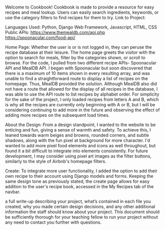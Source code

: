 Welcome to Cookbook! Cookbook is made to provide a resource for easy recipes and meal lookup. Users can easily search ingredients, keywords, or use the category filters to find recipes for them to try. 
Link to Project:

Languages Used: Python, Django Web Framework, Javascript, HTML, CSS
Public APIs: 
https://www.themealdb.com/api.php
https://spoonacular.com/food-api/

Home Page: 
Whether the user is or is not logged in, they can peruse the recipe database at their leisure. The home page greets the visitor with the option to search for meals, filter by the categories shown, or scroll to browse. For the code, I pulled from two different recipe APIs- Spoonacular API and MealDB API. I began with Spoonacular but soon discovered that there is a maximum of 10 items shown in every resulting array, and was unable to find a straightforward route to display a list of recipes on the homepage. Thus, MealDB provided the solution. Although MealDB also did not have a route that allowed for the display of all recipes in the database, I was able to use the API route to list recipes by alphabet order. For simplicity for the sake of the project, I only loaded recipes from letters A and B, which is why all the recipes are currently only beginning with A or B, but I will be considering continuing to add more in the future and observing the effect of adding more recipes on the subsequent load times. 

About the Design:
From a design standpoint, I wanted to the website to be enticing and fun, giving a sense of warmth and safety. To achieve this, I leaned towards warm beiges and browns, rounded corners, and subtle shadows, along with the fun pixel at background for more character. I'd wanted to add more pixel food elements and icons as well throughout, but found it a bit difficult to integrate into elements consistently. For future development, I may consider using pixel art images as the filter buttons, similarly to the style of Airbnb's homepage filters. 

Create:
To integrate more user functionality, I added the option to add their own recipe to their account using Django models and forms. Keeping the same design tone as previously stated, the create page allows for easy addition to the user's recipe book, accessed in the My Recipes tab of the navbar.

 a full write-up describing your project, what’s contained in each file you created, why you made certain design decisions, and any other additional information the staff should know about your project. This document should be sufficiently thorough for your teaching fellow to run your project without any need to contact you further with questions.
